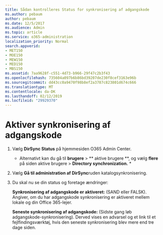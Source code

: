 ```yaml
---
title: Sådan kontrolleres Status for synkronisering af adgangskode
ms.author: pebaum
author: pebaum
ms.date: 12/5/2017
ms.audience: Admin
ms.topic: article
ms.service: o365-administration
localization_priority: Normal
search.appverid:
- MET150
- MOE150
- MEW150
- MED150
- MBS150
ms.assetid: 7aa9628f-c551-4d73-b966-29f47c2b3f43
ms.openlocfilehash: 735604a097b6b86bd39207de230f8cef3163e96b
ms.sourcegitcommit: dd43cc0a9470f98b8ef2a3787c823801d674c666
ms.translationtype: MT
ms.contentlocale: da-DK
ms.lasthandoff: 02/12/2019
ms.locfileid: "29929370"
---
```

# <a name="enable-password-sync"></a>Aktiver synkronisering af adgangskode

1.  Vælg **DirSync Status** på hjemmesiden O365 Admin Center. 
    
     * Alternativt kan du gå til **brugere** \> ** aktive brugere **, og vælg **flere** på siden aktive brugere \> **Directory synchronization.** * 
    
2. Vælg **Gå til administration af DirSync**ruden katalogsynkronisering. 
    
3. Du skal nu se din status og foretage ændringer:
    
    **Synkronisering af adgangskode er aktiveret:** (SAND eller FALSK). Angiver, om du har adgangskode synkronisering er aktiveret mellem lokale og din Office 365-lejer. 
    
    **Seneste synkronisering af adgangskode:** (Sidste gang løb adgangskode-synkronisering). Derved vises en advarsel og et link til et fejlfindingsværktøj, hvis den seneste synkronisering blev mere end tre dage siden. 
    

